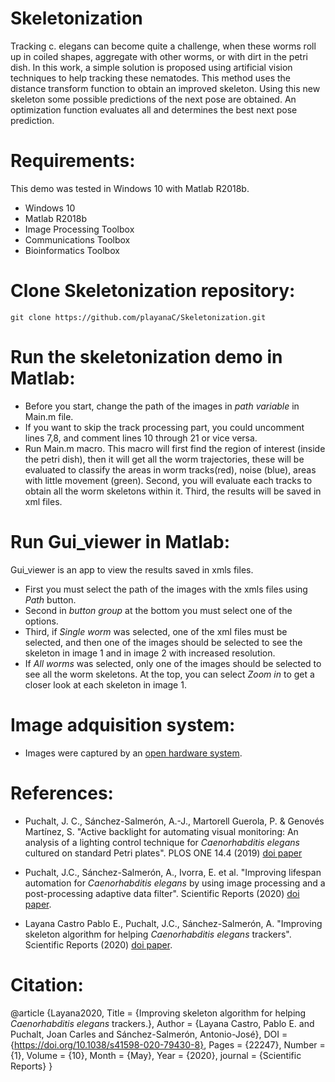 # Skeletonization
Tracking c. elegans can become quite a challenge, when these worms roll up in coiled shapes, aggregate with other worms, or with dirt in the petri dish. In this work, a simple solution is proposed using artificial vision techniques to help tracking these nematodes. This method uses the distance transform function to obtain an improved skeleton. Using this new skeleton some possible predictions of the next pose are obtained. An optimization function evaluates all and determines the best next pose prediction.

# Requirements:
This demo was tested in Windows 10 with Matlab R2018b.
- Windows 10
- Matlab R2018b
- Image Processing Toolbox
- Communications Toolbox
- Bioinformatics Toolbox

# Clone Skeletonization repository:
```
git clone https://github.com/playanaC/Skeletonization.git
```

# Run the skeletonization demo in Matlab:
- Before you start, change the path of the images in *path variable* in Main.m file.
- If you want to skip the track processing part, you could uncomment lines 7,8, and comment lines 10 through 21 or vice versa.
- Run Main.m macro. This macro will first find the region of interest (inside the petri dish), then it will get all the worm trajectories, these will be evaluated to classify the areas in worm tracks(red), noise (blue), areas with little movement (green). Second, you will evaluate each tracks to obtain all the worm skeletons within it. Third, the results will be saved in xml files. 

# Run Gui_viewer in Matlab:
Gui_viewer is an app to view the results saved in xmls files.
- First you must select the path of the images with the xmls files using *Path* button.
- Second in *button group* at the bottom you must select one of the options.
- Third, if *Single worm* was selected, one of the xml files must be selected, and then one of the images should be selected to see the skeleton in image 1 and in image 2 with increased resolution.
- If *All worms* was selected, only one of the images should be selected to see all the worm skeletons. At the top, you can select *Zoom in* to get a closer look at each skeleton in image 1.

# Image adquisition system:
- Images were captured by an [open hardware system](https://github.com/JCPuchalt/c-elegans_smartLight).


# References:
- Puchalt, J. C., Sánchez-Salmerón, A.-J., Martorell Guerola, P. & Genovés Martínez, S. "Active backlight for automating visual monitoring: An analysis of a lighting control technique for *Caenorhabditis elegans* cultured on standard Petri plates". PLOS ONE 14.4 (2019) [doi paper](https://doi.org/10.1371/journal.pone.0215548)

- Puchalt, J.C., Sánchez-Salmerón, A., Ivorra, E. et al. "Improving lifespan automation for *Caenorhabditis elegans* by using image processing and a post-processing adaptive data filter". Scientific Reports (2020) [doi paper](https://doi.org/10.1038/s41598-020-65619-4).

- Layana Castro Pablo E., Puchalt, J.C., Sánchez-Salmerón, A. "Improving skeleton algorithm for helping *Caenorhabditis elegans* trackers". Scientific Reports (2020) [doi paper](https://doi.org/10.1038/s41598-020-79430-8).

# Citation:
@article {Layana2020,
	Title = {Improving skeleton algorithm for helping *Caenorhabditis elegans* trackers.},
	Author = {Layana Castro, Pablo E. and Puchalt, Joan Carles and Sánchez-Salmerón, Antonio-José},
	DOI = {https://doi.org/10.1038/s41598-020-79430-8},
	Pages = {22247}, 
	Number = {1},
	Volume = {10},
	Month = {May},
	Year = {2020},
	journal = {Scientific Reports}
}
